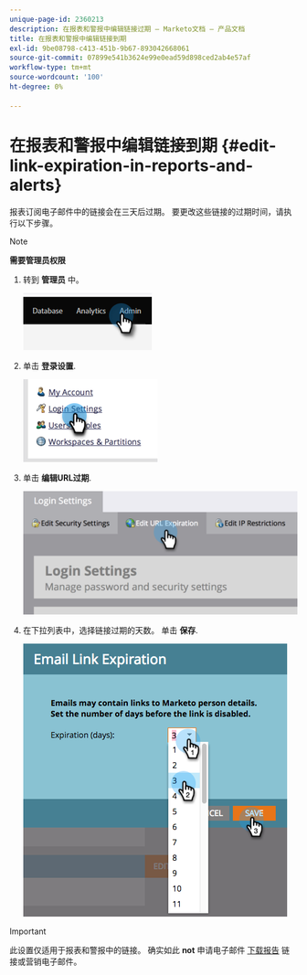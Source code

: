 ```yaml
---
unique-page-id: 2360213
description: 在报表和警报中编辑链接过期 — Marketo文档 — 产品文档
title: 在报表和警报中编辑链接到期
exl-id: 9be08798-c413-451b-9b67-893042668061
source-git-commit: 07899e541b3624e99e0ead59d898ced2ab4e57af
workflow-type: tm+mt
source-wordcount: '100'
ht-degree: 0%

---
```


# 在报表和警报中编辑链接到期 {#edit-link-expiration-in-reports-and-alerts}

报表订阅电子邮件中的链接会在三天后过期。 要更改这些链接的过期时间，请执行以下步骤。

>[!NOTE]
>
>**需要管理员权限**

1. 转到 **管理员** 中。

   ![](assets/edit-link-expiration-in-reports-and-alerts-1.png)

1. 单击 **登录设置**.

   ![](assets/edit-link-expiration-in-reports-and-alerts-2.png)

1. 单击 **编辑URL过期**.

   ![](assets/edit-link-expiration-in-reports-and-alerts-3.png)

1. 在下拉列表中，选择链接过期的天数。 单击 **保存**.

   ![](assets/edit-link-expiration-in-reports-and-alerts-4.png)

>[!IMPORTANT]
>
>此设置仅适用于报表和警报中的链接。 确实如此 **not** 申请电子邮件 [下载报告](/help/marketo/product-docs/reporting/basic-reporting/report-subscriptions/subscribe-to-a-smart-list.md#email-message) 链接或营销电子邮件。
